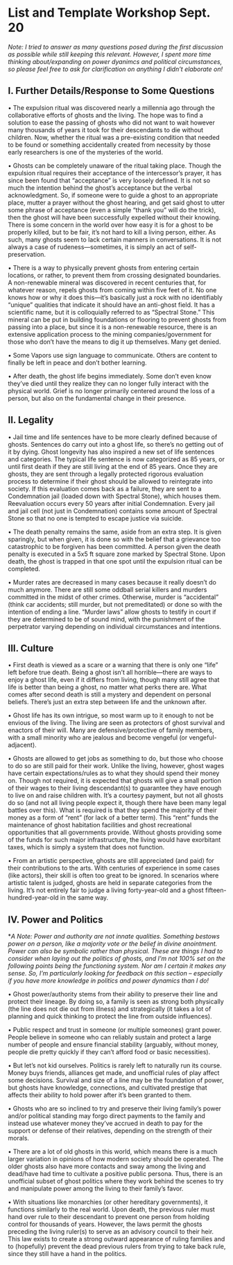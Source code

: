 # List and Template Workshop Sept. 20
*Note: I tried to answer as many questions posed during the first discussion as possible while still keeping this relevant. However, I spent more time thinking about/expanding on power dyanimcs and political circumstances, so please feel free to ask for clarification on anything I didn’t elaborate on!*

## I. Further Details/Response to Some Questions

•	The expulsion ritual was discovered nearly a millennia ago through the collaborative efforts of ghosts and the living. The hope was to find a solution to ease the passing of ghosts who did not want to wait however many thousands of years it took for their descendants to die without children. Now, whether the ritual was a pre-existing condition that needed to be found or something accidentally created from necessity by those early researchers is one of the mysteries of the world.

•	Ghosts can be completely unaware of the ritual taking place. Though the expulsion ritual requires their acceptance of the intercessor’s prayer, it has since been found that “acceptance” is very loosely defined. It is not so much the intention behind the ghost’s acceptance but the verbal acknowledgment. So, if someone were to guide a ghost to an appropriate place, mutter a prayer without the ghost hearing, and get said ghost to utter some phrase of acceptance (even a simple “thank you” will do the trick), then the ghost will have been successfully expelled without their knowing. There is some concern in the world over how easy it is for a ghost to be properly killed, but to be fair, it’s not hard to kill a living person, either. As such, many ghosts seem to lack certain manners in conversations. It is not always a case of rudeness—sometimes, it is simply an act of self-preservation.

•	There is a way to physically prevent ghosts from entering certain locations, or rather, to prevent them from crossing designated boundaries. A non-renewable mineral was discovered in recent centuries that, for whatever reason, repels ghosts from coming within five feet of it. No one knows how or why it does this—it’s basically just a rock with no identifiably “unique” qualities that indicate it should have an anti-ghost field. It has a scientific name, but it is colloquially referred to as “Spectral Stone.” This mineral can be put in building foundations or flooring to prevent ghosts from passing into a place, but since it is a non-renewable resource, there is an extensive application process to the mining companies/government for those who don’t have the means to dig it up themselves. Many get denied.

•	Some Vapors use sign language to communicate. Others are content to finally be left in peace and don’t bother learning. 

•	After death, the ghost life begins immediately. Some don’t even know they’ve died until they realize they can no longer fully interact with the physical world. Grief is no longer primarily centered around the loss of a person, but also on the fundamental change in their presence.

## II. Legality

•	Jail time and life sentences have to be more clearly defined because of ghosts. Sentences do carry out into a ghost life, so there’s no getting out of it by dying. Ghost longevity has also inspired a new set of life sentences and categories. The typical life sentence is now categorized as 85 years, or until first death if they are still living at the end of 85 years. Once they are ghosts, they are sent through a legally protected rigorous evaluation process to determine if their ghost should be allowed to reintegrate into society. If this evaluation comes back as a failure, they are sent to a Condemnation jail (loaded down with Spectral Stone), which houses them. Reevaluation occurs every 50 years after initial Condemnation. Every jail and jail cell (not just in Condemnation) contains some amount of Spectral Stone so that no one is tempted to escape justice via suicide. 

•	The death penalty remains the same, aside from an extra step. It is given sparingly, but when given, it is done so with the belief that a grievance too catastrophic to be forgiven has been committed. A person given the death penalty is executed in a 5x5 ft square zone marked by Spectral Stone. Upon death, the ghost is trapped in that one spot until the expulsion ritual can be completed.

•	Murder rates are decreased in many cases because it really doesn’t do much anymore. There are still some oddball serial killers and murders committed in the midst of other crimes. Otherwise, murder is “accidental” (think car accidents; still murder, but not premeditated) or done so with the intention of ending a line. “Murder laws” allow ghosts to testify in court if they are determined to be of sound mind, with the punishment of the perpetrator varying depending on individual circumstances and intentions.

## III. Culture

•	First death is viewed as a scare or a warning that there is only one “life” left before true death. Being a ghost isn’t all horrible—there are ways to enjoy a ghost life, even if it differs from living, though many still agree that life is better than being a ghost, no matter what perks there are. What comes after second death is still a mystery and dependent on personal beliefs. There’s just an extra step between life and the unknown after.

•	Ghost life has its own intrigue, so most warm up to it enough to not be envious of the living. The living are seen as protectors of ghost survival and enactors of their will. Many are defensive/protective of family members, with a small minority who are jealous and become vengeful (or vengeful-adjacent). 

•	Ghosts are allowed to get jobs as something to do, but those who choose to do so are still paid for their work. Unlike the living, however, ghost wages have certain expectations/rules as to what they should spend their money on. Though not required, it is expected that ghosts will give a small portion of their wages to their living descendant(s) to guarantee they have enough to live on and raise children with. It’s a courtesy payment, but not all ghosts do so (and not all living people expect it, though there have been many legal battles over this). What is required is that they spend the majority of their money as a form of “rent” (for lack of a better term). This “rent” funds the maintenance of ghost habitation facilities and ghost recreational opportunities that all governments provide. Without ghosts providing some of the funds for such major infrastructure, the living would have exorbitant taxes, which is simply a system that does not function. 

•	From an artistic perspective, ghosts are still appreciated (and paid) for their contributions to the arts. With centuries of experience in some cases (like actors), their skill is often too great to be ignored. In scenarios where artistic talent is judged, ghosts are held in separate categories from the living. It’s not entirely fair to judge a living forty-year-old and a ghost fifteen-hundred-year-old in the same way.

## IV. Power and Politics

**A Note: Power and authority are not innate qualities. Something bestows power on a person, like a majority vote or the belief in divine anointment. Power can also be symbolic rather than physical. These are things I had to consider when laying out the politics of ghosts, and I’m not 100% set on the following points being the functioning system. Nor am I certain it makes any sense. So, I’m particularly looking for feedback on this section – especially if you have more knowledge in politics and power dynamics than I do!*

•	Ghost power/authority stems from their ability to preserve their line and protect their lineage. By doing so, a family is seen as strong both physically (the line does not die out from illness) and strategically (it takes a lot of planning and quick thinking to protect the line from outside influences).

•	Public respect and trust in someone (or multiple someones) grant power. People believe in someone who can reliably sustain and protect a large number of people and ensure financial stability (arguably, without money, people die pretty quickly if they can’t afford food or basic necessities). 

•	But let’s not kid ourselves. Politics is rarely left to naturally run its course. Money buys friends, alliances get made, and unofficial rules of play affect some decisions. Survival and size of a line may be the foundation of power, but ghosts have knowledge, connections, and cultivated prestige that affects their ability to hold power after it’s been granted to them.

•	Ghosts who are so inclined to try and preserve their living family’s power and/or political standing may forgo direct payments to the family and instead use whatever money they’ve accrued in death to pay for the support or defense of their relatives, depending on the strength of their morals. 

•	There are a lot of old ghosts in this world, which means there is a much larger variation in opinions of how modern society should be operated. The older ghosts also have more contacts and sway among the living and dead/have had time to cultivate a positive public persona. Thus, there is an unofficial subset of ghost politics where they work behind the scenes to try and manipulate power among the living to their family’s favor.

•	With situations like monarchies (or other hereditary governments), it functions similarly to the real world. Upon death, the previous ruler must hand over rule to their descendant to prevent one person from holding control for thousands of years. However, the laws permit the ghosts preceding the living ruler(s) to serve as an advisory council to their heir. This law exists to create a strong outward appearance of ruling families and to (hopefully) prevent the dead previous rulers from trying to take back rule, since they still have a hand in the politics.
